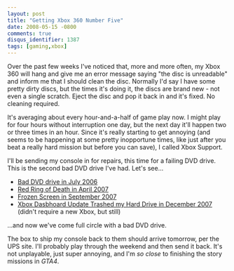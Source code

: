 ```yaml
---
layout: post
title: "Getting Xbox 360 Number Five"
date: 2008-05-15 -0800
comments: true
disqus_identifier: 1387
tags: [gaming,xbox]
---
```

Over the past few weeks I've noticed that, more and more often, my Xbox
360 will hang and give me an error message saying "the disc is
unreadable" and inform me that I should clean the disc. Normally I'd say
I have some pretty dirty discs, but the times it's doing it, the discs
are brand new - not even a single scratch. Eject the disc and pop it
back in and it's fixed. No cleaning required.

It's averaging about every hour-and-a-half of game play now. I might
play for four hours without interruption one day, but the next day it'll
happen two or three times in an hour. Since it's really starting to get
annoying (and seems to be happening at some pretty inopportune times,
like just after you beat a really hard mission but before you can save),
I called Xbox Support.

I'll be sending my console in for repairs, this time for a failing DVD
drive. This is the second bad DVD drive I've had. Let's see...

- [Bad DVD drive in July
    2006](/archive/2006/07/24/caketastic-30th.aspx)
- [Red Ring of Death in April
    2007](/archive/2007/04/10/xbox-360-red-ring-of-death.aspx)
- [Frozen Screen in September
    2007](/archive/2007/09/21/on-to-xbox-360-number-four.aspx)
- [Xbox Dasbhoard Update Trashed my Hard Drive in December
    2007](/archive/2008/01/28/status-on-xbox-live-drm-and-dashboard-problems.aspx)
    (didn't require a new Xbox, but still)

...and now we've come full circle with a bad DVD drive.

The box to ship my console back to them should arrive tomorrow, per the
UPS site. I'll probably play through the weekend and then send it back.
It's not unplayable, just super annoying, and I'm *so close* to
finishing the story missions in *GTA4*.
